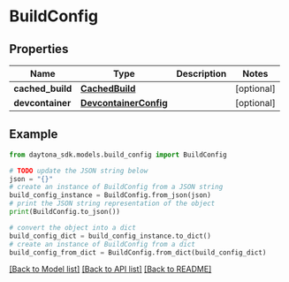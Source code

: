 # BuildConfig


## Properties

Name | Type | Description | Notes
------------ | ------------- | ------------- | -------------
**cached_build** | [**CachedBuild**](CachedBuild.md) |  | [optional] 
**devcontainer** | [**DevcontainerConfig**](DevcontainerConfig.md) |  | [optional] 

## Example

```python
from daytona_sdk.models.build_config import BuildConfig

# TODO update the JSON string below
json = "{}"
# create an instance of BuildConfig from a JSON string
build_config_instance = BuildConfig.from_json(json)
# print the JSON string representation of the object
print(BuildConfig.to_json())

# convert the object into a dict
build_config_dict = build_config_instance.to_dict()
# create an instance of BuildConfig from a dict
build_config_from_dict = BuildConfig.from_dict(build_config_dict)
```
[[Back to Model list]](../README.md#documentation-for-models) [[Back to API list]](../README.md#documentation-for-api-endpoints) [[Back to README]](../README.md)


